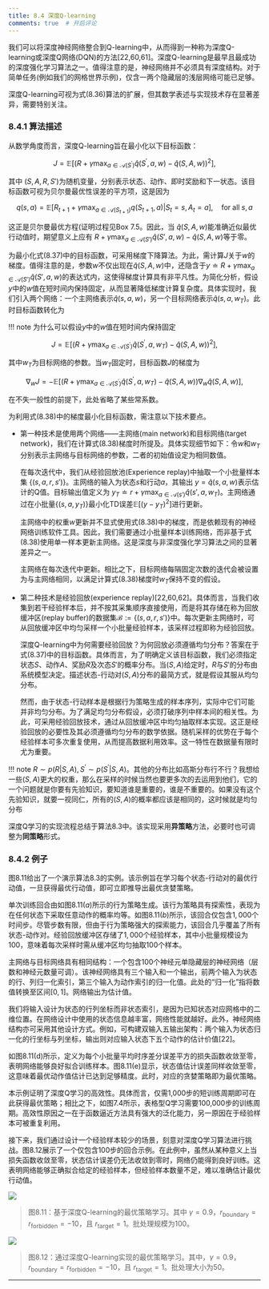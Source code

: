 ```yaml
---
title: 8.4 深度Q-learning
comments: true  # 开启评论
---
```

我们可以将深度神经网络整合到Q-learning中，从而得到一种称为深度Q-learning或深度Q网络(DQN)的方法[22,60,61]。深度Q-learning是最早且最成功的深度强化学习算法之一。值得注意的是，神经网络并不必须具有深度结构。对于简单任务(例如我们的网格世界示例)，仅含一两个隐藏层的浅层网络可能已足够。

深度Q-learning可视为式$(8.36)$算法的扩展，但其数学表述与实现技术存在显著差异，需要特别关注。

### 8.4.1 算法描述

从数学角度而言，深度Q-learning旨在最小化以下目标函数：

$$J=\mathbb{E}\left[\left(R+\gamma\max_{a\in\mathcal{A}(S^{\prime})}\hat{q}(S^{\prime},a,w)-\hat{q}(S,A,w)\right)^2\right],\tag{8.37}$$

其中 $(S, A, R, S')$为随机变量，分别表示状态、动作、即时奖励和下一状态。该目标函数可视为贝尔曼最优性误差的平方项，这是因为

$$q(s,a)=\mathbb{E}\left[R_{t+1}+\gamma\max_{a\in\mathcal{A}(S_{t+1})}q(S_{t+1},a)|S_t=s,A_t=a\right],\quad\mathrm{for\;all}\;s,a$$

这正是贝尔曼最优方程(证明过程见Box 7.5。因此，当 $\hat{q}(S, A,w)$能准确近似最优行动值时，期望意义上应有 $R + \gamma \max_{a\in \mathcal{A}(S')} \hat{q}(S', a, w) - \hat{q}(S, A,w)$等于零。

为最小化式$(8.37)$中的目标函数，可采用梯度下降算法。为此，需计算$J$关于$w$的梯度。值得注意的是，参数$w$不仅出现在$\hat{q}(S, A, w)$中，还隐含于$y \doteq R + \gamma \max_{a \in \mathcal{A}(S')} \hat{q}(S', a, w)$的表达式内，这使得梯度计算具有非平凡性。为简化分析，假设$y$中的$w$值在短时间内保持固定，从而显著降低梯度计算复杂度。具体实现时，我们引入两个网络：一个主网络表示$\hat{q}(s, a, w)$，另一个目标网络表示$\hat{q}(s, a, w_T)$。此时目标函数转化为

!!! note
    为什么可以假设$y$中的$w$值在短时间内保持固定

$$J=\mathbb{E}\left[\left(R+\gamma\max_{a\in\mathcal{A}(S^{\prime})}\hat{q}(S^{\prime},a,w_T)-\hat{q}(S,A,w)\right)^2\right],$$

其中$w_T$为目标网络的参数。当$w_T$固定时，目标函数$J$的梯度为

$$\nabla_wJ=-\mathbb{E}\left[\left(R+\gamma\max_{a\in\mathcal{A}(S^{\prime})}\hat{q}(S^{\prime},a,w_T)-\hat{q}(S,A,w)\right)\nabla_w\hat{q}(S,A,w)\right],\tag{8.38}$$

在不失一般性的前提下，此处省略了某些常系数。

为利用式(8.38)中的梯度最小化目标函数，需注意以下技术要点。

- 第一种技术是使用两个网络——主网络(main network)和目标网络(target network)，我们在计算式$(8.38)$梯度时所提及。具体实现细节如下：令$w$和$w_T$分别表示主网络与目标网络的参数，二者的初始值设定为相同数值。

    在每次迭代中，我们从经验回放池(Experience replay)中抽取一个小批量样本集 $\{(s, a, r, s')\}$。主网络的输入为状态$s$和行动$a$，其输出 $y = \hat{q}(s, a, w)$表示估计的Q值。目标输出值定义为 $y_T \doteq r + \gamma \max_{a \in \mathcal{A}(s')} \hat{q}(s', a, w_T)$。主网络通过在小批量$\{(s, a, y_T)\}$最小化TD误差$\mathbb{E}[(y - y_T)^2]$进行更新。  

    主网络中的权重$w$更新并不显式使用式$(8.38)$中的梯度，而是依赖现有的神经网络训练软件工具。因此，我们需要通过小批量样本训练网络，而非基于式$(8.38)$使用单一样本更新主网络。这是深度与非深度强化学习算法之间的显著差异之一。

    主网络在每次迭代中更新。相比之下，目标网络每隔固定次数的迭代会被设置为与主网络相同，以满足计算式$(8.38)$梯度时$w_T$保持不变的假设。

- 第二种技术是经验回放(experience replay)[22,60,62]。具体而言，当我们收集到若干经验样本后，并不按其采集顺序直接使用，而是将其存储在称为回放缓冲区(replay buffer)的数据集$\mathcal{B} := \{(s, a, r, s')\}$中。每次更新主网络时，可从回放缓冲区中均匀采样一个小批量经验样本，该采样过程即称为经验回放。

    深度Q-learning中为何需要经验回放？为何回放必须遵循均匀分布？答案在于式$(8.37)$中的目标函数。具体而言，为了明确定义该目标函数，我们必须指定状态$S$、动作$A$、奖励$R$及次态$S'$的概率分布。当$(S,A)$给定时，$R$与$S'$的分布由系统模型决定。描述状态-行动对$(S,A)$分布的最简方式，就是假设其服从均匀分布。

    然而，由于状态-行动样本是根据行为策略生成的样本序列，实际中它们可能并非均匀分布。为了满足均匀分布假设，必须打破序列中样本间的相关性。为此，可采用经验回放技术，通过从回放缓冲区中均匀抽取样本实现。这正是经验回放的必要性及其必须遵循均匀分布的数学依据。随机采样的优势在于每个经验样本可多次重复使用，从而提高数据利用效率。这一特性在数据量有限时尤为重要。


!!! note
    $R\sim p(R|S,A),S^{\prime}\sim p(S^{\prime}|S,A)$。其他的分布比如高斯分布行不行？我想给一些$(S,A)$更大的权重，那么在采样的时候当然也要更多次的去运用到他们，它的一个问题就是你要有先验知识，要知道谁是重要的，谁是不重要的。如果没有这个先验知识，就要一视同仁，所有的$(S,A)$的概率都应该是相同的，这时候就是均匀分布


深度Q学习的实现流程总结于算法8.3中。该实现采用**异策略**方法，必要时也可调整为**同策略**形式。

### 8.4.2 例子

图$8.11$给出了一个演示算法$8.3$的实例。该示例旨在学习每个状态-行动对的最优行动值，一旦获得最优行动值，即可立即推导出最优贪婪策略。

单次训练回合由如图$8.11(a)$所示的行为策略生成。该行为策略具有探索性，表现为在任何状态下采取任意动作的概率均等。如图$8.11(b)$所示，该回合仅包含$1,000$个时间步。尽管步数有限，但由于行为策略强大的探索能力，该回合几乎覆盖了所有状态-动作对。经验回放缓冲区存储了$1,000$个经验样本，其中小批量规模设为$100$，意味着每次采样时需从缓冲区均匀抽取$100$个样本。

主网络与目标网络具有相同结构：一个包含100个神经元单隐藏层的神经网络（层数和神经元数量可调）。该神经网络具有三个输入和一个输出，前两个输入为状态的行、列归一化索引，第三个输入为动作索引的归一化值。此处的“归一化”指将数值转换至区间$[0,1]$。网络输出为估计值。

我们将输入设计为状态的行列坐标而非状态索引，是因为已知状态对应网格中的二维位置。在网络设计中使用的状态信息越丰富，网络性能就越好。此外，神经网络结构亦可采用其他设计方式。例如，可构建双输入五输出架构：两个输入为状态归一化的行坐标与列坐标，输出则对应输入状态下五个动作的估计价值[22]。

如图8.11(d)所示，定义为每个小批量平均时序差分误差平方的损失函数收敛至零，表明网络能够良好拟合训练样本。图8.11(e)显示，状态值估计误差同样收敛至零，这意味着最优动作值估计已达到足够精度。此时，对应的贪婪策略即为最优策略。

本示例证明了深度Q学习的高效性。具体而言，仅需1,000步的短训练周期即可在此获得最优策略；相比之下，如图7.4所示，表格型Q学习需要100,000步的训练周期。高效性原因之一在于函数逼近方法具有强大的泛化能力，另一原因在于经验样本可被重复利用。

接下来，我们通过设计一个经验样本较少的场景，刻意对深度Q学习算法进行挑战。图8.12展示了一个仅包含100步的回合示例。在此例中，虽然从某种意义上当损失函数收敛至零，状态估计误差仍无法收敛到零时，网络仍能得到良好训练。这表明网络能够正确拟合给定的经验样本，但经验样本数量不足，难以准确估计最优行动值。

 ![](../img/08/12.png)

 > 图$8.11$：基于深度Q-learning的最优策略学习。其中 $\gamma =0.9$，$r_{\text{boundary}} = r_{\text{forbidden}} = -10$，且 $r_{\text{target}} =1$。批处理规模为100。

  ![](../img/08/12.png)

 > 图$8.12$：通过深度Q-learning实现的最优策略学习。其中，$\gamma =0.9$，$r_{\text{boundary}} = r_{\text{forbidden}} = -10$，且 $r_{\text{target}} =1$。批处理大小为50。
 
---